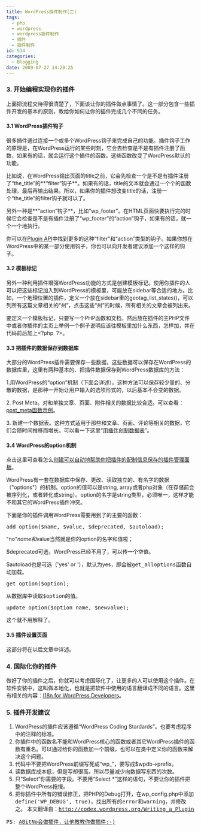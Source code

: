```yaml
---
title: WordPress插件制作(二)
tags:
  - php
  - wordpress
  - wordpress插件制作
  - 插件
  - 插件制作
id: 534
categories:
  - Blogging
date: 2009-07-27 14:20:25
---
```


### 3\. 开始编程实现你的插件

上面把流程交待得很清楚了，下面该让你的插件做点事情了。这一部分包含一些插件开发的基本的原则，教给你如何让你的插件完成几个不同的任务。

#### 3.1 WordPress插件钩子

很多插件通过连接一个或多个WordPress钩子来完成自己的功能。插件钩子工作的原理是，在WordPress运行的某些时刻，它会去检查是不是有插件注册了函数，如果有的话，就会运行这个插件的函数。这些函数改变了WordPress默认的功能。

<!--more-->

比如说，在WordPress输出页面的title之前，它会先检查一个是不是有插件注册了“the_title”的**“filter”钩子**。如果有的话，title的文本就会通过一个个的函数处理，最后再输出结果。所以，如果你的插件想改变title的话，注册一个“the_title”的filter钩子就可以了。

另外一种是**“action”钩子**，比如“wp_footer”。在HTML页面快要执行完的时候它会检查是不是有插件注册了“wp_footer”的“action”钩子，如果有的话，就一个一个地执行。

你可以在[Plugin API](http://codex.wordpress.org/Plugin_API)中找到更多的这种“filter”和“action”类型的钩子。如果你想在WordPress中的某一部分使用钩子，你也可以向开发者建议添加一个这样的钩子。

#### 3.2 模板标记

另外一种利用插件增强WordPress功能的方式是创建模板标记。使用你插件的人可以把这些标记加入到WordPress的模板里，可能放在sidebar等合适的地方。比如，一个地理位置的插件，定义一个放在sidebar里的geotag_list_states()，可以列所有这篇文章相关的“州”，点击这些“州”的时候，所有相关的文章会被列出来。

要定义一个模板标记，只要写一个PHP函数和文档，然后放在插件的主PHP文件中或者你插件的主页上举例一个例子说明应该往模板里加什么东西，怎样加，并在代码前后加上&lt;?php  ?&gt;。

#### 3.3 把插件的数据保存到数据库

大部分的WordPress插件需要保存一些数据，这些数据可以保存在WordPress的数据库里，这里有两种基本的、把插件数据保存到WordPress数据库的方法：

1.用WordPress的“option”机制（下面会详述）。这种方法可以保存较少量的、分散的数据，是那种一开始让用户输入的选项形式的，以后基本不会变的数据。

2\. Post Meta。对和单独文章、页面、附件相关的数据比较合适。可以查看：[post_meta函数示例](http://codex.wordpress.org/Function_Reference/post_meta_Function_Examples)。

3\. 新建一个数据表。这种方式适用于那些和文章、页面、评论等相关的数据，它们会随时间推移而增长。可以看一下这里“[用插件创制数据表](http://codex.wordpress.org/Creating_Tables_with_Plugins)”。

#### 3.4 WordPress的option机制

点击这里可查看怎么[创建可以自动地帮助你把插件的配制信息保存的插件管理面板](http://codex.wordpress.org/Creating_Options_Pages)。

WordPress有一套在数据库中保存、更改、读取独立的、有名字的数据（"options"）的机制。option的值可以是string, array或者php对象（在存储前会被序列化，或者转化成string）。option的名字是string类型，必须唯一，这样才能不和其它的WordPress插件冲突。

下面是你的插件调用WordPress需要用到了的主要的函数：

<pre lang="php">add_option($name, $value, $deprecated, $autoload);</pre>

"no"$name和$value当然就是你的option的名字和值啦；

$deprecated可选，WordPress已经不用了，可以传一个空值。

$autoload也是可选（'yes' or '），默认为yes，即会被<tt>get_alloptions函数自动加载。</tt>

<pre lang="php">get_option($option);</pre>

<tt>从数据库中读取$option的值。</tt>

<pre lang="php">update_option($option_name, $newvalue);</pre>

<tt>这个就不用解释了。</tt>

#### 3.5 插件设置页面

这部分将在以后文章中详述。

### 4. 国际化你的插件

做好了你的插件之后，你就可以考虑国际化了，让更多的人可以使用这个插件。在软件安装中，这叫做本地化，也就是把软件中使用的语言翻译成不同的语言。这里有相关的内容：[I18n for WordPress Developers](http://codex.wordpress.org/I18n_for_WordPress_Developers "I18n for WordPress Developers")。

### 5\. 插件开发建议

1.  WordPress的插件应该遵循“WordPress Coding Stardards”。也要考虑程序中的注释的标准。
2.  你插件中的函数名不能和WordPress核心的函数或者其它WordPress插件的函数有重名。可以通过给你的函数加一个前缀，也可以在类中定义你的函数来解决这个问题。
3.  代码中不要把WordPress前缀写死成“wp_”，要写成$wpdb-&gt;prefix。
4.  读数据库成本低，但是写却很高。所以尽量减少向数据写东西的次数。
5.  只“Select”你需要的字段。不要用“Select *”这样的语句，不要让你的插件把整个WordPress拖慢。
6.  把你插件中所有的错误修正，把PHP的Debug打开，在wp_config.php中添加<tt>define('WP_DEBUG', true)，找出所有的error和warning，并修改之。</tt>
<tt>本文翻译自：http://codex.wordpress.org/Writing_a_Plugin</tt>

<tt>PS: [ABitNo会做插件，让他教教你做插件:-)](http://abitno.linpie.com/abitno-wordpress-plugin.html)</tt>